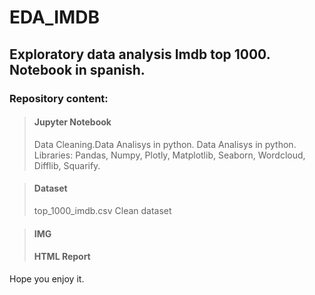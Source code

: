 # EDA_IMDB
## Exploratory data analysis Imdb top 1000. Notebook in spanish.

### Repository content:
> #### Jupyter Notebook
> Data Cleaning.Data Analisys in python.
> Data Analisys in python.
> Libraries: Pandas, Numpy, Plotly, Matplotlib, Seaborn, Wordcloud, Difflib, Squarify.

> #### Dataset
> top_1000_imdb.csv
> Clean dataset

> #### IMG
> #### HTML Report


Hope you enjoy it.
